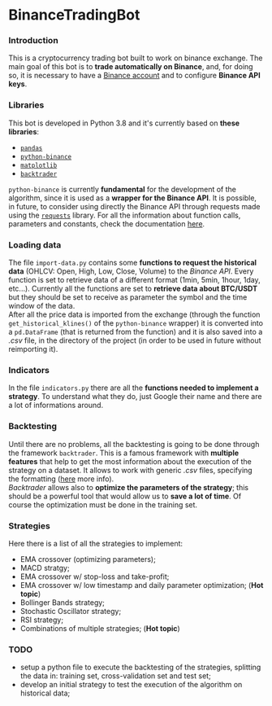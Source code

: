 # BinanceTradingBot

### Introduction
This is a cryptocurrency trading bot built to work on binance exchange.
The main goal of this bot is to **trade automatically on Binance**, and, for doing so, it is necessary to have a [Binance account](https://accounts.binance.com/en/register) and to configure **Binance API keys**.

### Libraries
This bot is developed in Python 3.8 and it's currently based on **these libraries**:
- [`pandas`](https://www.learndatasci.com/tutorials/python-pandas-tutorial-complete-introduction-for-beginners/)
- [`python-binance`](https://python-binance.readthedocs.io/en/latest/overview.html)
- [`matplotlib`](https://matplotlib.org/tutorials/introductory/pyplot.html)
- [`backtrader`](https://www.backtrader.com/docu/)

`python-binance` is currently **fundamental** for the development of the algorithm, since it is used as a **wrapper for the Binance API**.
It is possible, in future, to consider using directly the Binance API through requests made using the [`requests`](https://requests.readthedocs.io/projects/it/it/latest/) library.
For all the information about function calls, parameters and constants, check the documentation [here](https://python-binance.readthedocs.io/en/latest/overview.html).

### Loading data
The file `import-data.py` contains some **functions to request the historical data** (OHLCV: Open, High, Low, Close, Volume) to the *Binance API*. Every function is set to retrieve data of a different format (1min, 5min, 1hour, 1day, etc...). Currently all the functions are set to **retrieve data about BTC/USDT** but they should be set to receive as parameter the symbol and the time window of the data.<br/>
After all the price data is imported from the exchange (through the function `get_historical_klines()` of the `python-binance` wrapper) it is converted into a `pd.DataFrame` (that is returned from the function) and it is also saved into a *.csv* file, in the directory of the project (in order to be used in future without reimporting it).

### Indicators
In the file `indicators.py` there are all the **functions needed to implement a strategy**. To understand what they do, just Google their name and there are a lot of informations around.

### Backtesting
Until there are no problems, all the backtesting is going to be done through the framework `backtrader`. This is a famous framework with **multiple features** that help to get the most information about the execution of the strategy on a dataset. It allows to work with generic *.csv* files, specifying the formatting ([here](https://www.backtrader.com/docu/datafeed/) more info).<br/>
*Backtrader* allows also to **optimize the parameters of the strategy**; this should be a powerful tool that would allow us to **save a lot of time**. Of course the optimization must be done in the training set. 

### Strategies
Here there is a list of all the strategies to implement:
- EMA crossover (optimizing parameters);
- MACD stratgy;
- EMA crossover w/ stop-loss and take-profit;
- EMA crossover w/ low timestamp and daily parameter optimization; (**Hot topic**)
- Bollinger Bands strategy;
- Stochastic Oscillator strategy;
- RSI strategy;
- Combinations of multiple strategies; (**Hot topic**)

### TODO
- setup a python file to execute the backtesting of the strategies, splitting the data in: training set, cross-validation set and test set;
- develop an initial strategy to test the execution of the algorithm on historical data;
